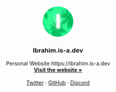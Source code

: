 <!-- PROJECT LOGO -->
<br />
<p align="center">
  <a href="https://github.com/othneildrew/Best-README-Template">
    <img src="images/B2DE5402-E805-40A0-82E0-BF1856927954.png" alt="Logo" width="80" height="80">
  </a>

  <h3 align="center">Ibrahim.is-a.dev</h3>

  <p align="center">
    Personal Website https://ibrahim.is-a.dev
    <br />
    <a href="https://ibrahim.is-a.dev"><strong>Visit the website »</strong></a>
    <br />
    <br />
    <a href="https://twitter.com/ibrahimdevx">Twitter</a>
    ·
    <a href="https://github.com/ibrahimdevx">GitHub</a>
    ·
    <a href="https://discord.st/ibrahimshangout">Discord</a>
  </p>
</p>
